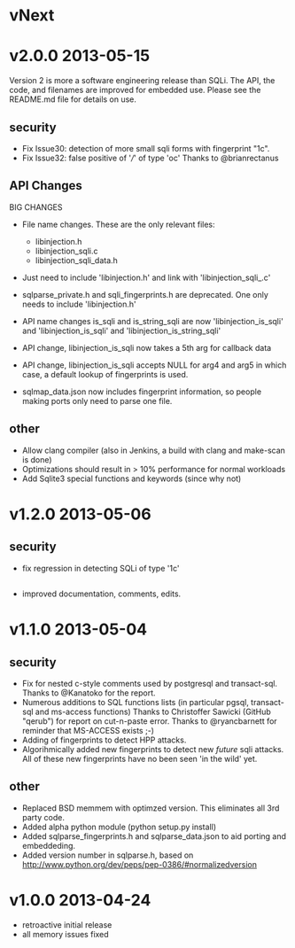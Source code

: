 # vNext

# v2.0.0 2013-05-15

Version 2 is more a software engineering release than SQLi.
The API, the code, and filenames are improved for embedded
use.  Please see the README.md file for details on use.

## security

* Fix Issue30: detection of more small sqli forms with fingerprint "1c".
* Fix Issue32: false positive of '*/*' of type 'oc'  Thanks to @brianrectanus

## API Changes

BIG CHANGES

* File name changes.  These are the only relevant files:

   * libinjection.h
   * libinjection_sqli.c
   * libinjection_sqli_data.h

* Just need to include 'libinjection.h' and link with 'libinjection_sqli_.c'
* sqlparse_private.h and sqli_fingerprints.h are deprecated.  One only needs
  to include 'libinjection.h'
* API name changes is_sqli and is_string_sqli are now 'libinjection_is_sqli' and
  'libinjection_is_sqli' and 'libinjection_is_string_sqli'
* API change, libinjection_is_sqli now takes a 5th arg for callback data
* API change, libinjection_is_sqli accepts NULL for arg4 and arg5
  in which case, a default lookup of fingerprints is used.
* sqlmap_data.json now includes fingerprint information, so people making ports
  only need to parse one file.

## other

* Allow clang compiler (also in Jenkins, a build with clang and
  make-scan is done)
* Optimizations should result in > 10% performance for normal workloads
* Add Sqlite3 special functions and keywords (since why not)

# v1.2.0 2013-05-06

## security
* fix regression in detecting SQLi of type '1c'

##
* improved documentation, comments, edits.

# v1.1.0 2013-05-04

## security

* Fix for nested c-style comments used by postgresql and transact-sql.
  Thanks to @Kanatoko for the report.
* Numerous additions to SQL functions lists (in particular pgsql, transact-sql
  and ms-access functions)
  Thanks to Christoffer Sawicki (GitHub "qerub") for report on cut-n-paste error.
  Thanks to @ryancbarnett for reminder that MS-ACCESS exists ;-)
* Adding of fingerprints to detect HPP attacks.
* Algorihmically added new fingerprints to detect new _future_ sqli attacks.  All of these
  new fingerprints have no been seen 'in the wild' yet.

## other

* Replaced BSD memmem with optimzed version.  This eliminates all 3rd party code.
* Added alpha python module (python setup.py install)
* Added sqlparse_fingerprints.h and sqlparse_data.json to aid porting and embeddeding.
* Added version number in sqlparse.h, based on
  http://www.python.org/dev/peps/pep-0386/#normalizedversion

# v1.0.0 2013-04-24

* retroactive initial release
* all memory issues fixed

